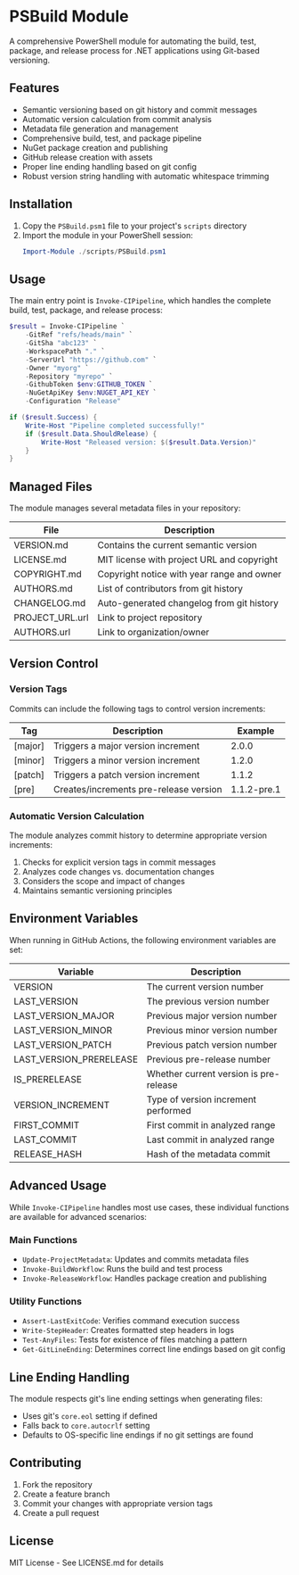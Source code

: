 # PSBuild Module

A comprehensive PowerShell module for automating the build, test, package, and release process for .NET applications using Git-based versioning.

## Features

- Semantic versioning based on git history and commit messages
- Automatic version calculation from commit analysis
- Metadata file generation and management
- Comprehensive build, test, and package pipeline
- NuGet package creation and publishing
- GitHub release creation with assets
- Proper line ending handling based on git config
- Robust version string handling with automatic whitespace trimming

## Installation

1. Copy the `PSBuild.psm1` file to your project's `scripts` directory
2. Import the module in your PowerShell session:
   ```powershell
   Import-Module ./scripts/PSBuild.psm1
   ```

## Usage

The main entry point is `Invoke-CIPipeline`, which handles the complete build, test, package, and release process:

```powershell
$result = Invoke-CIPipeline `
    -GitRef "refs/heads/main" `
    -GitSha "abc123" `
    -WorkspacePath "." `
    -ServerUrl "https://github.com" `
    -Owner "myorg" `
    -Repository "myrepo" `
    -GithubToken $env:GITHUB_TOKEN `
    -NuGetApiKey $env:NUGET_API_KEY `
    -Configuration "Release"

if ($result.Success) {
    Write-Host "Pipeline completed successfully!"
    if ($result.Data.ShouldRelease) {
        Write-Host "Released version: $($result.Data.Version)"
    }
}
```

## Managed Files

The module manages several metadata files in your repository:

| File | Description |
|------|-------------|
| VERSION.md | Contains the current semantic version |
| LICENSE.md | MIT license with project URL and copyright |
| COPYRIGHT.md | Copyright notice with year range and owner |
| AUTHORS.md | List of contributors from git history |
| CHANGELOG.md | Auto-generated changelog from git history |
| PROJECT_URL.url | Link to project repository |
| AUTHORS.url | Link to organization/owner |

## Version Control

### Version Tags

Commits can include the following tags to control version increments:

| Tag | Description | Example |
|-----|-------------|---------|
| [major] | Triggers a major version increment | 2.0.0 |
| [minor] | Triggers a minor version increment | 1.2.0 |
| [patch] | Triggers a patch version increment | 1.1.2 |
| [pre] | Creates/increments pre-release version | 1.1.2-pre.1 |

### Automatic Version Calculation

The module analyzes commit history to determine appropriate version increments:

1. Checks for explicit version tags in commit messages
2. Analyzes code changes vs. documentation changes
3. Considers the scope and impact of changes
4. Maintains semantic versioning principles

## Environment Variables

When running in GitHub Actions, the following environment variables are set:

| Variable | Description |
|----------|-------------|
| VERSION | The current version number |
| LAST_VERSION | The previous version number |
| LAST_VERSION_MAJOR | Previous major version number |
| LAST_VERSION_MINOR | Previous minor version number |
| LAST_VERSION_PATCH | Previous patch version number |
| LAST_VERSION_PRERELEASE | Previous pre-release number |
| IS_PRERELEASE | Whether current version is pre-release |
| VERSION_INCREMENT | Type of version increment performed |
| FIRST_COMMIT | First commit in analyzed range |
| LAST_COMMIT | Last commit in analyzed range |
| RELEASE_HASH | Hash of the metadata commit |

## Advanced Usage

While `Invoke-CIPipeline` handles most use cases, these individual functions are available for advanced scenarios:

### Main Functions
- `Update-ProjectMetadata`: Updates and commits metadata files
- `Invoke-BuildWorkflow`: Runs the build and test process
- `Invoke-ReleaseWorkflow`: Handles package creation and publishing

### Utility Functions
- `Assert-LastExitCode`: Verifies command execution success
- `Write-StepHeader`: Creates formatted step headers in logs
- `Test-AnyFiles`: Tests for existence of files matching a pattern
- `Get-GitLineEnding`: Determines correct line endings based on git config

## Line Ending Handling

The module respects git's line ending settings when generating files:

- Uses git's `core.eol` setting if defined
- Falls back to `core.autocrlf` setting
- Defaults to OS-specific line endings if no git settings are found

## Contributing

1. Fork the repository
2. Create a feature branch
3. Commit your changes with appropriate version tags
4. Create a pull request

## License

MIT License - See LICENSE.md for details
